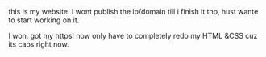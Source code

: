 this is my website. I wont publish the ip/domain till i finish it tho, hust wante to start working on it.

I won. got my https! now only have to completely redo my HTML &CSS cuz its caos right now.

